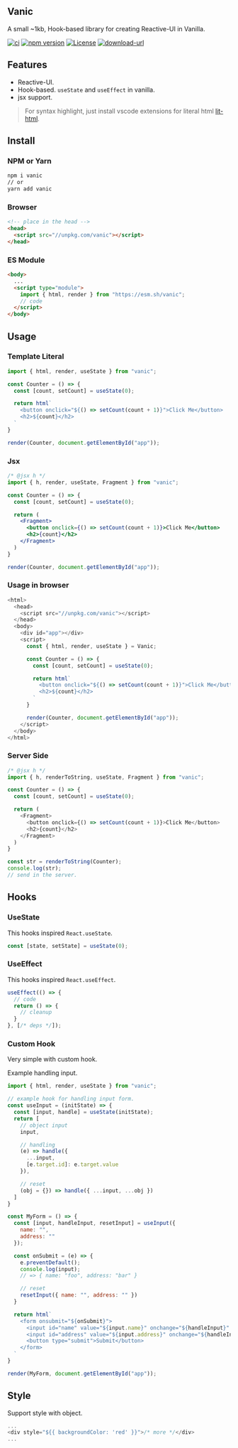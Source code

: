 ## Vanic
A small ~1kb, Hook-based library for creating Reactive-UI in Vanilla.

[![ci](https://github.com/herudi/vanic/workflows/ci/badge.svg)](https://github.com/herudi/vanic)
[![npm version](https://img.shields.io/badge/npm-0.0.8-blue.svg)](https://npmjs.org/package/vanic)
[![License](https://img.shields.io/:license-mit-blue.svg)](http://badges.mit-license.org)
[![download-url](https://img.shields.io/npm/dm/vanic.svg)](https://npmjs.org/package/vanic)

## Features
- Reactive-UI.
- Hook-based. `useState` and `useEffect` in vanilla.
- jsx support.

> For syntax highlight, just install vscode extensions for literal html [lit-html](https://marketplace.visualstudio.com/items?itemName=bierner.lit-html).


## Install
### NPM or Yarn
```bash
npm i vanic
// or
yarn add vanic
```
### Browser
```html
<!-- place in the head -->
<head>
  <script src="//unpkg.com/vanic"></script>
</head>
```
### ES Module
```html
<body>
  ...
  <script type="module">
    import { html, render } from "https://esm.sh/vanic";
    // code
  </script>
</body>
```
## Usage

### Template Literal
```js
import { html, render, useState } from "vanic";

const Counter = () => {
  const [count, setCount] = useState(0);

  return html`
    <button onclick="${() => setCount(count + 1)}">Click Me</button>
    <h2>${count}</h2>
  `
}

render(Counter, document.getElementById("app"));
```
### Jsx
```jsx
/* @jsx h */
import { h, render, useState, Fragment } from "vanic";

const Counter = () => {
  const [count, setCount] = useState(0);

  return (
    <Fragment>
      <button onclick={() => setCount(count + 1)}>Click Me</button>
      <h2>{count}</h2>
    </Fragment>
  )
}

render(Counter, document.getElementById("app"));
```
### Usage in browser
```js
<html>
  <head>
    <script src="//unpkg.com/vanic"></script>
  </head>
  <body>
    <div id="app"></div>
    <script>
      const { html, render, useState } = Vanic;

      const Counter = () => {
        const [count, setCount] = useState(0);

        return html`
          <button onclick="${() => setCount(count + 1)}">Click Me</button>
          <h2>${count}</h2>
        `
      }

      render(Counter, document.getElementById("app"));
    </script>
  </body>
</html>
```
### Server Side
```js
/* @jsx h */
import { h, renderToString, useState, Fragment } from "vanic";

const Counter = () => {
  const [count, setCount] = useState(0);

  return (
    <Fragment>
      <button onclick={() => setCount(count + 1)}>Click Me</button>
      <h2>{count}</h2>
    </Fragment>
  )
}

const str = renderToString(Counter);
console.log(str);
// send in the server.
```
## Hooks
### UseState
This hooks inspired `React.useState`.

```js
const [state, setState] = useState(0);
```
### UseEffect
This hooks inspired `React.useEffect`.
```js
useEffect(() => {
  // code
  return () => {
    // cleanup
  }
}, [/* deps */]);
```

### Custom Hook
Very simple with custom hook.

Example handling input.
```js
import { html, render, useState } from "vanic";

// example hook for handling input form.
const useInput = (initState) => {
  const [input, handle] = useState(initState);
  return [
    // object input
    input,

    // handling
    (e) => handle({ 
      ...input, 
      [e.target.id]: e.target.value 
    }),

    // reset
    (obj = {}) => handle({ ...input, ...obj })
  ]
}

const MyForm = () => {
  const [input, handleInput, resetInput] = useInput({
    name: "",
    address: ""
  });

  const onSubmit = (e) => {
    e.preventDefault();
    console.log(input);
    // => { name: "foo", address: "bar" }

    // reset
    resetInput({ name: "", address: "" })
  }

  return html`
    <form onsubmit="${onSubmit}">
      <input id="name" value="${input.name}" onchange="${handleInput}" />
      <input id="address" value="${input.address}" onchange="${handleInput}" />
      <button type="submit">Submit</button>
    </form>
  `
}

render(MyForm, document.getElementById("app"));
```
## Style
Support style with object.
```js
...
<div style="${{ backgroundColor: 'red' }}">/* more */</div>
...
```